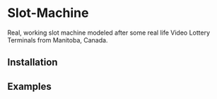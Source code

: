 # Slot-Machine

Real, working slot machine modeled after some real life Video Lottery Terminals from Manitoba, Canada.

## Installation

## Examples

